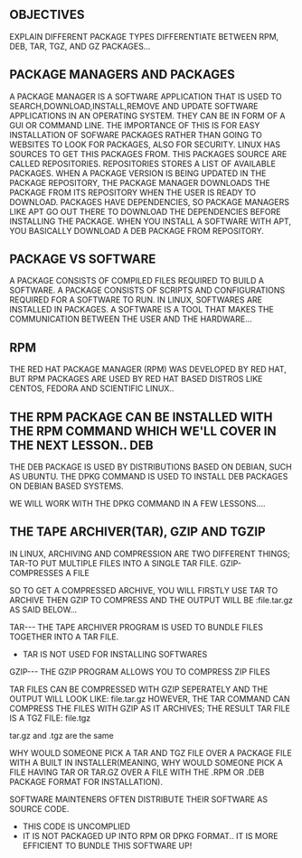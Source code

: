OBJECTIVES 
--
EXPLAIN DIFFERENT PACKAGE TYPES
DIFFERENTIATE BETWEEN RPM, DEB, TAR, TGZ, AND GZ PACKAGES...

PACKAGE MANAGERS AND PACKAGES
--
A PACKAGE MANAGER IS A SOFTWARE APPLICATION THAT IS USED TO SEARCH,DOWNLOAD,INSTALL,REMOVE AND UPDATE SOFTWARE APPLICATIONS IN AN OPERATING SYSTEM. THEY CAN BE IN FORM OF A GUI OR COMMAND LINE. THE IMPORTANCE OF THIS IS FOR EASY INSTALLATION OF SOFWARE PACKAGES RATHER THAN GOING TO WEBSITES TO LOOK FOR PACKAGES, ALSO FOR SECURITY. LINUX HAS SOURCES TO GET THIS PACKAGES FROM. THIS PACKAGES SOURCE ARE CALLED REPOSITORIES. REPOSITORIES STORES A LIST OF AVAILABLE PACKAGES. WHEN A PACKAGE VERSION IS BEING UPDATED IN THE PACKAGE REPOSITORY, THE PACKAGE MANAGER DOWNLOADS THE PACKAGE FROM ITS REPOSITORY WHEN THE USER IS READY TO DOWNLOAD. PACKAGES HAVE DEPENDENCIES, SO PACKAGE MANAGERS LIKE APT GO OUT THERE TO DOWNLOAD THE DEPENDENCIES BEFORE INSTALLING THE PACKAGE. WHEN YOU INSTALL A SOFTWARE WITH APT, YOU BASICALLY DOWNLOAD A DEB PACKAGE FROM REPOSITORY.

PACKAGE VS SOFTWARE
--
A PACKAGE CONSISTS OF COMPILED FILES REQUIRED TO BUILD A SOFTWARE. A PACKAGE CONSISTS OF SCRIPTS AND CONFIGURATIONS REQUIRED FOR  A SOFTWARE TO RUN. IN LINUX, SOFTWARES ARE INSTALLED IN PACKAGES. A SOFTWARE IS A TOOL THAT MAKES THE COMMUNICATION BETWEEN THE USER AND THE HARDWARE...

RPM
--
THE RED HAT PACKAGE MANAGER (RPM) WAS DEVELOPED BY RED HAT, BUT RPM PACKAGES ARE USED BY RED HAT BASED DISTROS LIKE CENTOS, FEDORA AND SCIENTIFIC LINUX..

THE RPM PACKAGE CAN BE INSTALLED WITH THE RPM COMMAND WHICH WE'LL COVER IN THE NEXT LESSON..
DEB
--
THE DEB PACKAGE IS USED BY DISTRIBUTIONS BASED ON DEBIAN, SUCH AS UBUNTU. THE DPKG COMMAND IS USED TO INSTALL DEB PACKAGES ON DEBIAN BASED SYSTEMS.

WE WILL WORK WITH THE DPKG COMMAND IN A FEW LESSONS....

THE TAPE ARCHIVER(TAR), GZIP AND TGZIP
--
IN LINUX, ARCHIVING AND COMPRESSION ARE TWO DIFFERENT THINGS;
TAR-TO PUT MULTIPLE FILES INTO A SINGLE TAR FILE.
GZIP- COMPRESSES A FILE

SO TO GET A COMPRESSED ARCHIVE, YOU WILL FIRSTLY USE TAR TO ARCHIVE THEN GZIP TO COMPRESS AND THE OUTPUT WILL BE :file.tar.gz AS SAID BELOW...

TAR---
THE TAPE ARCHIVER PROGRAM IS USED TO BUNDLE FILES TOGETHER INTO A TAR FILE.
- TAR IS NOT USED FOR INSTALLING SOFTWARES

GZIP---
THE GZIP PROGRAM ALLOWS YOU TO COMPRESS ZIP FILES

TAR FILES CAN BE COMPRESSED WITH GZIP SEPERATELY AND THE OUTPUT WILL LOOK LIKE: file.tar.gz
HOWEVER, THE TAR COMMAND CAN COMPRESS THE FILES WITH GZIP AS IT ARCHIVES; THE RESULT TAR FILE IS A TGZ FILE: file.tgz

tar.gz and .tgz are the same

WHY WOULD SOMEONE PICK A TAR  AND TGZ FILE OVER A PACKAGE FILE WITH A BUILT IN INSTALLER(MEANING, WHY WOULD SOMEONE PICK A FILE HAVING TAR OR TAR.GZ OVER A FILE WITH THE .RPM OR .DEB PACKAGE FORMAT FOR INSTALLATION).

SOFTWARE MAINTENERS OFTEN DISTRIBUTE THEIR SOFTWARE AS SOURCE CODE. 
- THIS CODE IS UNCOMPLIED
- IT IS NOT PACKAGED UP INTO RPM OR DPKG FORMAT..
IT IS MORE EFFICIENT TO BUNDLE THIS SOFTWARE UP!

